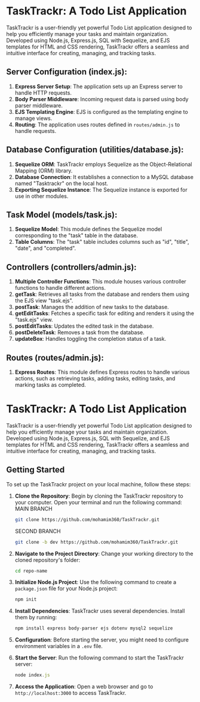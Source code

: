 # TaskTrackr: A Todo List Application

TaskTrackr is a user-friendly yet powerful Todo List application designed to help you efficiently manage your tasks and maintain organization. Developed using Node.js, Express.js, SQL with Sequelize, and EJS templates for HTML and CSS rendering, TaskTrackr offers a seamless and intuitive interface for creating, managing, and tracking tasks.

## Server Configuration (index.js):

1. **Express Server Setup**: The application sets up an Express server to handle HTTP requests.
2. **Body Parser Middleware**: Incoming request data is parsed using body parser middleware.
3. **EJS Templating Engine**: EJS is configured as the templating engine to manage views.
4. **Routing**: The application uses routes defined in `routes/admin.js` to handle requests.

## Database Configuration (utilities/database.js):

1. **Sequelize ORM**: TaskTrackr employs Sequelize as the Object-Relational Mapping (ORM) library.
2. **Database Connection**: It establishes a connection to a MySQL database named "Tasktrackr" on the local host.
3. **Exporting Sequelize Instance**: The Sequelize instance is exported for use in other modules.

## Task Model (models/task.js):

1. **Sequelize Model**: This module defines the Sequelize model corresponding to the "task" table in the database.
2. **Table Columns**: The "task" table includes columns such as "id", "title", "date", and "completed".

## Controllers (controllers/admin.js):

1. **Multiple Controller Functions**: This module houses various controller functions to handle different actions.
2. **getTask**: Retrieves all tasks from the database and renders them using the EJS view "task.ejs".
3. **postTask**: Manages the addition of new tasks to the database.
4. **getEditTasks**: Fetches a specific task for editing and renders it using the "task.ejs" view.
5. **postEditTasks**: Updates the edited task in the database.
6. **postDeleteTask**: Removes a task from the database.
7. **updateBox**: Handles toggling the completion status of a task.

## Routes (routes/admin.js):

1. **Express Routes**: This module defines Express routes to handle various actions, such as retrieving tasks, adding tasks, editing tasks, and marking tasks as completed.

# TaskTrackr: A Todo List Application

TaskTrackr is a user-friendly yet powerful Todo List application designed to help you efficiently manage your tasks and maintain organization. Developed using Node.js, Express.js, SQL with Sequelize, and EJS templates for HTML and CSS rendering, TaskTrackr offers a seamless and intuitive interface for creating, managing, and tracking tasks.

## Getting Started

To set up the TaskTrackr project on your local machine, follow these steps:

1. **Clone the Repository**: Begin by cloning the TaskTrackr repository to your computer. Open your terminal and run the following command:
   MAIN BRANCH
   ```bash
   git clone https://github.com/mohamim360/TaskTrackr.git
   ```
   SECOND BRANCH
      ```bash
   git clone -b dev https://github.com/mohamim360/TaskTrackr.git
   ```

2. **Navigate to the Project Directory**: Change your working directory to the cloned repository's folder:

   ```bash
   cd repo-name
   ```

3. **Initialize Node.js Project**: Use the following command to create a `package.json` file for your Node.js project:

   ```js
   npm init
   ```

4. **Install Dependencies**: TaskTrackr uses several dependencies. Install them by running:

   ```js
   npm install express body-parser ejs dotenv mysql2 sequelize
   ```

5. **Configuration**: Before starting the server, you might need to configure environment variables in a `.env` file.

6. **Start the Server**: Run the following command to start the TaskTrackr server:

   ```js
   node index.js
   ```

7. **Access the Application**: Open a web browser and go to `http://localhost:3000` to access TaskTrackr.

